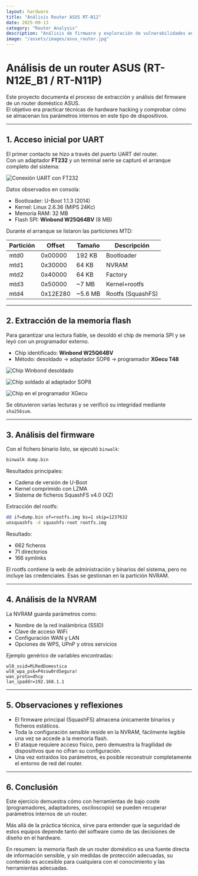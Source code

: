 ```yaml
---
layout: hardware
title: "Análisis Router ASUS RT-N12"
date: 2025-09-13
category: "Router Analysis"
description: "Análisis de firmware y exploración de vulnerabilidades en router ASUS RT-N12"
image: "/assets/images/asus_router.jpg"
---
```


# Análisis de un router ASUS (RT-N12E_B1 / RT-N11P)

Este proyecto documenta el proceso de extracción y análisis del firmware de un router doméstico ASUS.  
El objetivo era practicar técnicas de hardware hacking y comprobar cómo se almacenan los parámetros internos en este tipo de dispositivos.

---

## 1. Acceso inicial por UART

El primer contacto se hizo a través del puerto UART del router.  
Con un adaptador **FT232** y un terminal serie se capturó el arranque completo del sistema:

![Conexión UART con FT232](IMG_1.jpg)

Datos observados en consola:
- Bootloader: U-Boot 1.1.3 (2014)
- Kernel: Linux 2.6.36 (MIPS 24Kc)
- Memoria RAM: 32 MB
- Flash SPI: **Winbond W25Q64BV** (8 MB)

Durante el arranque se listaron las particiones MTD:

| Partición | Offset   | Tamaño  | Descripción    |
|-----------|----------|---------|----------------|
| mtd0      | 0x00000  | 192 KB  | Bootloader     |
| mtd1      | 0x30000  | 64 KB   | NVRAM          |
| mtd2      | 0x40000  | 64 KB   | Factory        |
| mtd3      | 0x50000  | ~7 MB   | Kernel+rootfs  |
| mtd4      | 0x12E280 | ~5.6 MB | Rootfs (SquashFS) |

---

## 2. Extracción de la memoria flash

Para garantizar una lectura fiable, se desoldó el chip de memoria SPI y se leyó con un programador externo.

- Chip identificado: **Winbond W25Q64BV**
- Método: desoldado → adaptador SOP8 → programador **XGecu T48**

![Chip Winbond desoldado](IMG_4.jpg)

![Chip soldado al adaptador SOP8](IMG_2.jpg)

![Chip en el programador XGecu](IMG_3.jpg)

Se obtuvieron varias lecturas y se verificó su integridad mediante `sha256sum`.

---

## 3. Análisis del firmware

Con el fichero binario listo, se ejecutó `binwalk`:

```bash
binwalk dump.bin
```

Resultados principales:
- Cadena de versión de U-Boot
- Kernel comprimido con LZMA
- Sistema de ficheros SquashFS v4.0 (XZ)

Extracción del rootfs:

```bash
dd if=dump.bin of=rootfs.img bs=1 skip=1237632
unsquashfs -d squashfs-root rootfs.img
```

Resultado:
- 662 ficheros
- 71 directorios
- 166 symlinks

El rootfs contiene la web de administración y binarios del sistema, pero no incluye las credenciales.
Esas se gestionan en la partición NVRAM.

---

## 4. Análisis de la NVRAM

La NVRAM guarda parámetros como:
- Nombre de la red inalámbrica (SSID)
- Clave de acceso WiFi
- Configuración WAN y LAN
- Opciones de WPS, UPnP y otros servicios

Ejemplo genérico de variables encontradas:

```text
wl0_ssid=MiRedDomestica
wl0_wpa_psk=P4ssw0rdSegura!
wan_proto=dhcp
lan_ipaddr=192.168.1.1
```

---

## 5. Observaciones y reflexiones

- El firmware principal (SquashFS) almacena únicamente binarios y ficheros estáticos.
- Toda la configuración sensible reside en la NVRAM, fácilmente legible una vez se accede a la memoria flash.
- El ataque requiere acceso físico, pero demuestra la fragilidad de dispositivos que no cifran su configuración.
- Una vez extraídos los parámetros, es posible reconstruir completamente el entorno de red del router.

---

## 6. Conclusión

Este ejercicio demuestra cómo con herramientas de bajo coste (programadores, adaptadores, osciloscopio) se pueden recuperar parámetros internos de un router.

Más allá de la práctica técnica, sirve para entender que la seguridad de estos equipos depende tanto del software como de las decisiones de diseño en el hardware.

En resumen: la memoria flash de un router doméstico es una fuente directa de información sensible, y sin medidas de protección adecuadas, su contenido es accesible para cualquiera con el conocimiento y las herramientas adecuadas.
